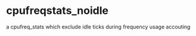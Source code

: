 cpufreqstats_noidle
===================

a cpufreq_stats which exclude idle ticks during frequency usage accouting